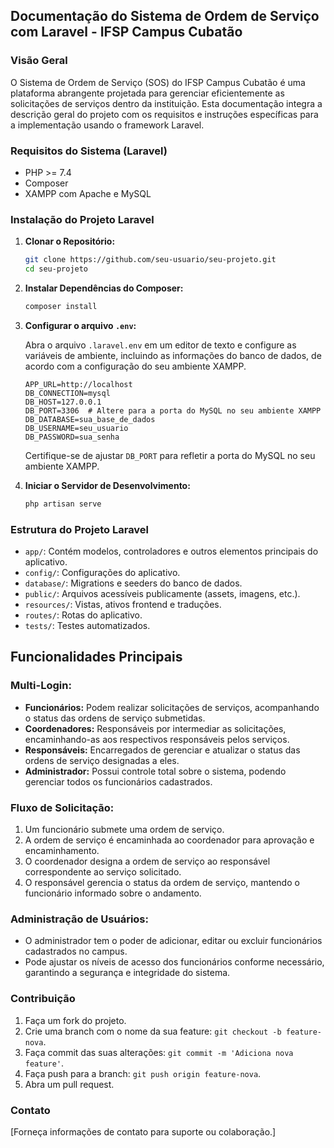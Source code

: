 ## Documentação do Sistema de Ordem de Serviço com Laravel - IFSP Campus Cubatão

### Visão Geral

O Sistema de Ordem de Serviço (SOS) do IFSP Campus Cubatão é uma plataforma abrangente projetada para gerenciar eficientemente as solicitações de serviços dentro da instituição. Esta documentação integra a descrição geral do projeto com os requisitos e instruções específicas para a implementação usando o framework Laravel.

### Requisitos do Sistema (Laravel)

- PHP >= 7.4
- Composer
- XAMPP com Apache e MySQL

### Instalação do Projeto Laravel

1. **Clonar o Repositório:**
   ```bash
   git clone https://github.com/seu-usuario/seu-projeto.git
   cd seu-projeto
   ```

2. **Instalar Dependências do Composer:**
   ```bash
   composer install
   ```

3. **Configurar o arquivo `.env`:**

   Abra o arquivo `.laravel.env` em um editor de texto e configure as variáveis de ambiente, incluindo as informações do banco de dados, de acordo com a configuração do seu ambiente XAMPP.
      ```dotenv
      APP_URL=http://localhost
      DB_CONNECTION=mysql
      DB_HOST=127.0.0.1
      DB_PORT=3306  # Altere para a porta do MySQL no seu ambiente XAMPP
      DB_DATABASE=sua_base_de_dados
      DB_USERNAME=seu_usuario
      DB_PASSWORD=sua_senha
      ```
      Certifique-se de ajustar `DB_PORT` para refletir a porta do MySQL no seu ambiente XAMPP.

4. **Iniciar o Servidor de Desenvolvimento:**
   ```bash
   php artisan serve
   ```

### Estrutura do Projeto Laravel

- `app/`: Contém modelos, controladores e outros elementos principais do aplicativo.
- `config/`: Configurações do aplicativo.
- `database/`: Migrations e seeders do banco de dados.
- `public/`: Arquivos acessíveis publicamente (assets, imagens, etc.).
- `resources/`: Vistas, ativos frontend e traduções.
- `routes/`: Rotas do aplicativo.
- `tests/`: Testes automatizados.

## Funcionalidades Principais

### Multi-Login:

- **Funcionários:** Podem realizar solicitações de serviços, acompanhando o status das ordens de serviço submetidas.
- **Coordenadores:** Responsáveis por intermediar as solicitações, encaminhando-as aos respectivos responsáveis pelos serviços.
- **Responsáveis:** Encarregados de gerenciar e atualizar o status das ordens de serviço designadas a eles.
- **Administrador:** Possui controle total sobre o sistema, podendo gerenciar todos os funcionários cadastrados.

### Fluxo de Solicitação:

1. Um funcionário submete uma ordem de serviço.
2. A ordem de serviço é encaminhada ao coordenador para aprovação e encaminhamento.
3. O coordenador designa a ordem de serviço ao responsável correspondente ao serviço solicitado.
4. O responsável gerencia o status da ordem de serviço, mantendo o funcionário informado sobre o andamento.

### Administração de Usuários:

- O administrador tem o poder de adicionar, editar ou excluir funcionários cadastrados no campus.
- Pode ajustar os níveis de acesso dos funcionários conforme necessário, garantindo a segurança e integridade do sistema.

### Contribuição

1. Faça um fork do projeto.
2. Crie uma branch com o nome da sua feature: `git checkout -b feature-nova`.
3. Faça commit das suas alterações: `git commit -m 'Adiciona nova feature'`.
4. Faça push para a branch: `git push origin feature-nova`.
5. Abra um pull request.

### Contato

[Forneça informações de contato para suporte ou colaboração.]
